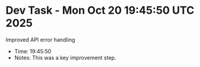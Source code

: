 # Dev Task - Mon Oct 20 19:45:50 UTC 2025
Improved API error handling
- Time: 19:45:50
- Notes: This was a key improvement step.
